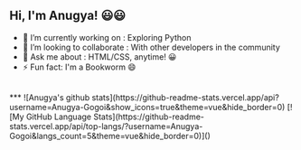 ## Hi, I'm Anugya! 😃😃

- 🔭 I’m currently working on : Exploring Python
- 👯 I’m looking to collaborate : With other developers in the community
- 💬 Ask me about : HTML/CSS, anytime! 😀
- ⚡ Fun fact: I'm a Bookworm 😄
<br>
***
![Anugya's github stats](https://github-readme-stats.vercel.app/api?username=Anugya-Gogoi&show_icons=true&theme=vue&hide_border=0)
[![My GitHub Language Stats](https://github-readme-stats.vercel.app/api/top-langs/?username=Anugya-Gogoi&langs_count=5&theme=vue&hide_border=0)]()




